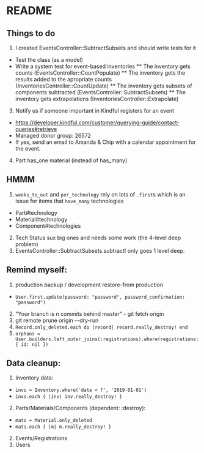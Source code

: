 # README

## Things to do
1. I created EventsController::SubtractSubsets and should write tests for it
  * Test the class (as a model)
  * Write a system test for event-based inventories
  ** The inventory gets counts (EventsController::CountPopulate)
  ** The inventory gets the results added to the apropriate counts (InventoriesController::CountUpdate)
  ** The inventory gets subsets of components subtracted (EventsController::SubtractSubsets)
  ** The inventory gets extrapolations (InventoriesController::Extrapolate)

3. Notify us if someone important in Kindful registers for an event
- https://developer.kindful.com/customer/querying-guide/contact-queries#retrieve
- Managed donor group: 26572
- If yes, send an email to Amanda & Chip with a calendar appointment for the event.

4. Part has_one material (instead of has_many)

## HMMM
1. `weeks_to_out` and `per_technology` rely on lots of `.first`s which is an issue for items that `have_many` technologies
- Part#technology
- Material#technology
- Component#technologies
2. Tech Status sux big ones and needs some work (the 4-level deep problem)
3. EventsController::SubtractSubsets.subtract! only goes 1 level deep.

## Remind myself:
1. production backup / development restore-from production
  - `User.first.update(password: "password", password_confirmation: "password")`
2. "Your branch is n commits behind master" - git fetch origin
3. git remote prune origin --dry-run
4. `Record.only_deleted.each do |record| record.really_destroy! end`
5. `orphans = User.builders.left_outer_joins(:registrations).where(registrations: { id: nil })`


## Data cleanup:
1. Inventory data:
- `invs = Inventory.where('date < ?', '2019-01-01')`
- `invs.each { |inv| inv.really_destroy! }`
2. Parts/Materials/Components (dependent: :destroy):
- `mats = Material.only_deleted`
- `mats.each { |m| m.really_destroy! }`
2. Events/Registrations
3. Users
